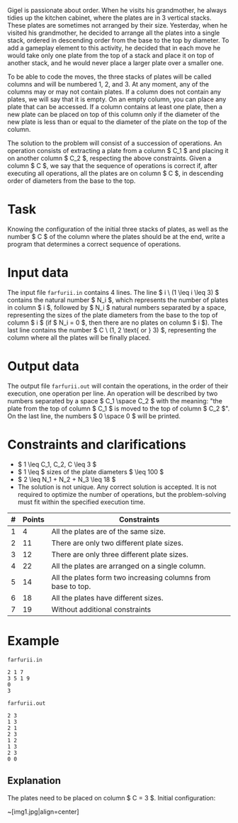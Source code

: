 Gigel is passionate about order. When he visits his grandmother, he always tidies up the kitchen cabinet, where the plates are in 3 vertical stacks. These plates are sometimes not arranged by their size. Yesterday, when he visited his grandmother, he decided to arrange all the plates into a single stack, ordered in descending order from the base to the top by diameter. To add a gameplay element to this activity, he decided that in each move he would take only one plate from the top of a stack and place it on top of another stack, and he would never place a larger plate over a smaller one.

To be able to code the moves, the three stacks of plates will be called columns and will be numbered 1, 2, and 3. At any moment, any of the columns may or may not contain plates. If a column does not contain any plates, we will say that it is empty. On an empty column, you can place any plate that can be accessed. If a column contains at least one plate, then a new plate can be placed on top of this column only if the diameter of the new plate is less than or equal to the diameter of the plate on the top of the column.

The solution to the problem will consist of a succession of operations. An operation consists of extracting a plate from a column $ C_1 $ and placing it on another column $ C_2 $, respecting the above constraints. Given a column $ C $, we say that the sequence of operations is correct if, after executing all operations, all the plates are on column $ C $, in descending order of diameters from the base to the top.

# Task

Knowing the configuration of the initial three stacks of plates, as well as the number $ C $ of the column where the plates should be at the end, write a program that determines a correct sequence of operations.

# Input data

The input file `farfurii.in` contains 4 lines. The line $ i \ (1 \leq i \leq 3) $ contains the natural number $ N_i $, which represents the number of plates in column $ i $, followed by $ N_i $ natural numbers separated by a space, representing the sizes of the plate diameters from the base to the top of column $ i $ (if $ N_i = 0 $, then there are no plates on column $ i $). The last line contains the number $ C \ (1, 2 \text{ or } 3) $, representing the column where all the plates will be finally placed.

# Output data

The output file `farfurii.out` will contain the operations, in the order of their execution, one operation per line. An operation will be described by two numbers separated by a space $ C_1 \space C_2 $ with the meaning: "the plate from the top of column $ C_1 $ is moved to the top of column $ C_2 $". On the last line, the numbers $ 0 \space 0 $ will be printed.

# Constraints and clarifications

- $ 1 \leq C_1, C_2, C \leq 3 $
- $ 1 \leq $ sizes of the plate diameters $ \leq 100 $
- $ 2 \leq N_1 + N_2 + N_3 \leq 18 $
- The solution is not unique. Any correct solution is accepted. It is not required to optimize the number of operations, but the problem-solving must fit within the specified execution time.

|#|Points|Constraints|
|-|-|-|
|1|4|All the plates are of the same size.|
|2|11|There are only two different plate sizes.|
|3|12|There are only three different plate sizes.|
|4|22|All the plates are arranged on a single column.|
|5|14|All the plates form two increasing columns from base to top.|
|6|18|All the plates have different sizes.|
|7|19|Without additional constraints|

# Example

`farfurii.in`
```
2 1 7
3 5 1 9
0
3
```

`farfurii.out`
```
2 3
1 3
2 1
2 3
1 2
1 3
2 3
0 0
```

## Explanation

The plates need to be placed on column $ C = 3 $. Initial configuration:

~[img1.jpg|align=center]